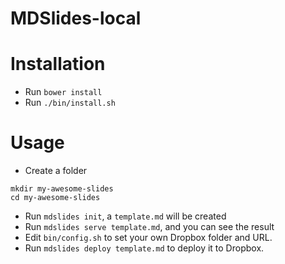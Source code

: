 MDSlides-local
=================================

# Installation
* Run `bower install`
* Run `./bin/install.sh`

# Usage
* Create a folder

```
mkdir my-awesome-slides
cd my-awesome-slides
```

* Run `mdslides init`, a `template.md` will be created
* Run `mdslides serve template.md`, and you can see the result
* Edit `bin/config.sh` to set your own Dropbox folder and URL.
* Run `mdslides deploy template.md` to deploy it to Dropbox.
